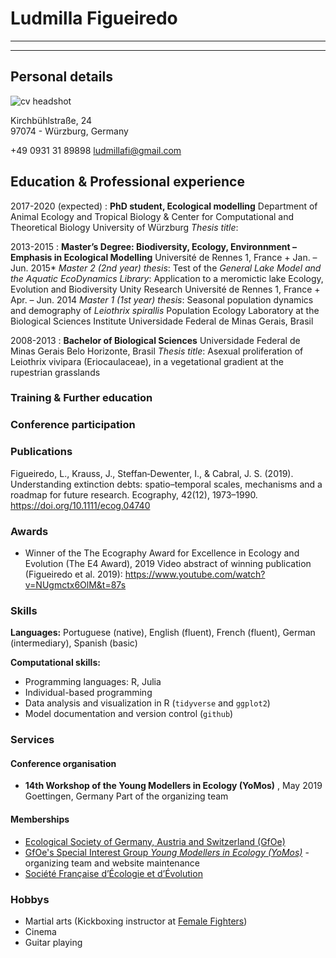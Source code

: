 Ludmilla Figueiredo
====================

-----------------------------------------------------------
> 
-----------------------------------------------------------

Personal details
----------------
![cv headshot](./pictures/cv_headshot.jpg)


Kirchbühlstraße, 24             
97074 - Würzburg, Germany 

+49 0931 31 89898
ludmillafi@gmail.com

Education & Professional experience
-----------------------------------
2017-2020 (expected)
:	**PhD student, Ecological modelling**
	Department of Animal Ecology and Tropical Biology & Center for Computational and Theoretical Biology
	University of Würzburg
	*Thesis title*:  
	
2013-2015
:	**Master’s Degree: Biodiversity, Ecology, Environnment – Emphasis in Ecological Modelling**
	Université de Rennes 1, France
		+ Jan. – Jun. 2015*
		*Master 2 (2nd year) thesis*: Test of the *General Lake Model and the Aquatic EcoDynamics Library*: Application to a meromictic lake
		Ecology, Evolution and Biodiversity Unity Research
		Université de Rennes 1, France
		+ Apr. – Jun. 2014
		*Master 1 (1st year) thesis*: Seasonal population dynamics and demography of *Leiothrix spirallis*
		Population Ecology Laboratory at the Biological Sciences Institute
		Universidade Federal de Minas Gerais, Brasil

2008-2013
:	**Bachelor of Biological Sciences**
	Universidade Federal de Minas Gerais
	Belo Horizonte, Brasil
	*Thesis title*: Asexual proliferation of Leiothrix vivipara (Eriocaulaceae), in a vegetational gradient at the rupestrian grasslands

### Training & Further education


### Conference participation


### Publications

Figueiredo, L., Krauss, J., Steffan‐Dewenter, I., & Cabral, J. S. (2019). Understanding extinction debts: spatio–temporal scales, mechanisms and a roadmap for future research. Ecography, 42(12), 1973–1990. https://doi.org/10.1111/ecog.04740

### Awards

+ Winner of the The Ecography Award for Excellence in Ecology and Evolution (The E4 Award), 2019
	Video abstract of winning publication (Figueiredo et al. 2019): https://www.youtube.com/watch?v=NUgmctx6OlM&t=87s

### Skills

**Languages:** Portuguese (native), English (fluent), French (fluent), German (intermediary), Spanish (basic)

**Computational skills:**

 + Programming languages: R, Julia
 + Individual-based programming
 + Data analysis and visualization in R (`tidyverse` and `ggplot2`)
 + Model documentation and version control (`github`)

### Services

#### Conference organisation

+ **14th Workshop of the Young Modellers in Ecology (YoMos)** , May 2019
Goettingen, Germany
Part of the organizing team
	
#### Memberships

+ [Ecological Society of Germany, Austria and Switzerland (GfOe)](https://www.gfoe.org/en)
+ [GfOe's Special Interest Group *Young Modellers in Ecology (YoMos)*](https://www.yomos.org/) - organizing team and website maintenance
+ [Société Française d’Écologie et d’Évolution](https://www.sfecologie.org/)

### Hobbys

+ Martial arts (Kickboxing instructor at [Female Fighters](https://www.femalefighters.de/))
+ Cinema 
+ Guitar playing
